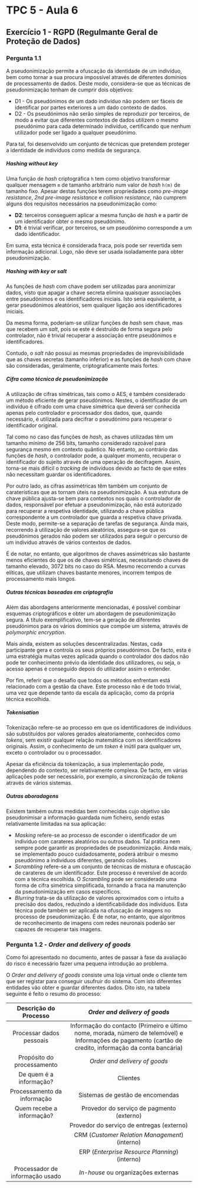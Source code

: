 # TPC 5 - Aula 6

## Exercício 1 - **RGPD** (Regulmante Geral de Proteção de Dados)

### Pergunta 1.1

A pseudonimização permite a ofuscação da identidade de um indivíduo, bem como tornar a sua procura impossível através de diferentes domínios de processamento de dados. Deste modo, considera-se que as técnicas de pseudonimização tenham de cumprir dois objetivos:

+ D1 - Os pseudónimos de um dado indivíduo não podem ser fáceis de identificar por partes exteriores a um dado contexto de dados.
+ D2 - Os pseudónimos não serão simples de reproduzir por terceiros, de modo a evitar que diferentes contextos de dados utilizem o mesmo pseudónimo para cada determinado indivíduo, certificando que nenhum utilizador pode ser ligado a qualquer pseudónimo.

Para tal, foi desenvolvido um conjunto de técnicas que pretendem proteger a identidade de indivíduos como medida de segurança.

##### *Hashing without key*

Uma função de *hash* criptográfica `h` tem como objetivo transformar qualquer mensagem `m` de tamanho arbitrário num valor de *hash* `h(m)` de tamanho fixo. Apesar destas funções terem propriedades como *pre-image resistance*, *2nd pre-image resistance* e *collision resistance*, não cumprem alguns dos requisitos necessários na pseudonimização como:

- **D2**: terceiros conseguem aplicar a mesma função de *hash* e a partir de um identificador obter o mesmo pseudónimo.
- **D1**: é trivial verificar, por terceiros, se um pseudónimo corresponde a um dado identificador.

Em suma, esta técnica é considerada fraca, pois pode ser revertida sem informação adicional. Logo, não deve ser usada isoladamente para obter pseudonimização.

##### *Hashing with key or salt*

As funções de *hash* com chave podem ser utilizadas para anonimizar dados, visto que apagar a chave secreta elimina quaisquer associações entre pseudónimos e os identificadores iniciais. Isto seria equivalente, a gerar pseudónimos aleatórios, sem qualquer ligação aos identificadores iniciais.

Da mesma forma, poderiam-se utilizar funções de *hash* sem chave, mas que recebem um *salt*, pois se este é destruído de forma segura pelo controlador, não é trivial recuperar a associação entre pseudónimos e identificadores.

Contudo, o *salt* não possui as mesmas propriedades de imprevisibilidade que as chaves secretas (tamanho inferior) e as funções de *hash* com chave são consideradas, geralmente, criptograficamente mais fortes.

##### *Cifra como técnica de pseudonimização*

A utilização de cifras simétricas, tais como o AES, é também considerado um método eficiente de gerar pseudónimos. Nestes, o identificador de um indivíduo é cifrado com uma chave simétrica que deverá ser conhecida apenas pelo controlador e processador dos dados, que, quando necessário, é utilizada para decifrar o pseudónimo para recuperar o identificador original.

Tal como no caso das funções de *hash*, as chaves utilizadas têm um tamanho mínimo de 256 bits, tamanho considerado razoável para segurança mesmo em contexto quântico. No entanto, ao contrário das funções de *hash*, o controlador pode, a qualquer momento, recuperar o identificador do sujeito através de uma operação de decifragem. Assim, torna-se mais difícil o *tracking* de indivíduos devido ao facto de que estes não necessitam guardar os identificadores.

Por outro lado, as cifras assimétricas têm também um conjunto de caraterísticas que as tornam úteis na pseudonimização. A sua estrutura de chave pública ajusta-se bem para contextos nos quais o controlador de dados, responsável por efetuar a pseudonimização, não está autorizado para recuperar a respetiva identidade, utilizando a chave pública correspondente a um controlador que guarda a respetiva chave privada. Deste modo, permite-se a separação de tarefas de segurança. Ainda mais, recorrendo à utilização de valores aleatórios, assegura-se que os pseudónimos gerados não podem ser utilizados para seguir o percurso de um indivíduo através de vários contextos de dados.

É de notar, no entanto, que algoritmos de chaves assimétricas são bastante menos eficientes do que os de chaves simétricas, necessitando chaves de tamanho elevado, 3072 bits no caso do RSA. Mesmo recorrendo a curvas elíticas, que utilizam chaves bastante menores, incorrem tempos de processamento mais longos.

##### Outras técnicas baseadas em criptografia

Além das abordagens anteriormente mencionadas, é possível combinar esquemas criptográficos e obter um abordagem de pseudonimização segura. A título exemplificativo, tem-se a geração de diferentes pseudónimos para os vários domínios que compõe um sistema, através de *polymorphic encryption*. 

Mais ainda, existem as soluções descentralizadas. Nestas, cada participante gera e controla os seus próprios pseudónimos. De facto, esta é uma estratégia muitas vezes aplicada quando o controlador dos dados não pode ter conhecimento prévio da identidade dos utilizadores, ou seja, o acesso apenas é conseguido depois do utilizador assim o entender.

Por fim, referir que o desafio que todos os métodos enfrentam está relacionado com a gestão da chave. Este processo não é de todo trivial, uma vez que depende tanto da escala da aplicação, como da própria técnica escolhida.

##### *Tokenisation*

Tokenização refere-se ao processo em que os identificadores de indivíduos são substituídos por valores gerados aleatoriamente, conhecidos como *tokens*, sem existir qualquer relação matemática com os identificadores originais. Assim, o conhecimento de um *token* é inútil para qualquer um, exceto o controlador ou o processador.

Apesar da eficiência da tokenização, a sua implementação pode, dependendo do contexto, ser relativamente complexa. De facto, em várias aplicações pode ser necessário, por exemplo, a sincronização de *tokens* através de vários sistemas.

##### Outras aboradagens

Existem também outras medidas bem conhecidas cujo objetivo são pseudonimisar a informação guardada num ficheiro, sendo estas relativamente limitadas na sua aplicação:

+ *Masking* refere-se ao processo de esconder o identificador de um indivíduo com carateres aleatórios ou outros dados. Tal prática nem sempre pode garantir as propriedades de pseudonimização. Ainda mais, se implementado pouco cuidadosamente, poderá atribuir o mesmo pseudónimo a indivíduos diferentes, gerando colisões.
+ *Scrambling* refere-se a um conjunto de técnicas de mistura e ofuscação de carateres de um identificador. Este processo é reversível de acordo com a técnica escolhida. O *Scrambling* pode ser considerado uma forma de cifra simétrica simplificada, tornando a fraca na manutenção da pseudonimização em casos específicos.
+ *Blurring* trata-se da utilização de valores aproximados com o intuito a precisão dos dados, reduzindo a identificabilidade dos indivíduos. Esta técnica pode também ser aplicada na ofuscação de imagens no processo de pseudonimização. É de notar, no entanto, que algoritmos de reconhecimento de imagens com redes neuronais poderão ser capazes de recuperar tais imagens.

### Pergunta 1.2 - *Order and delivery of goods*

Como foi apresentado no documento, antes de passar à fase da avaliação do risco é necessário fazer uma pequena introdução ao problema. 

O *Order and delivery of goods* consiste uma loja virtual onde o cliente tem que ser registar para conseguir usufruir do sistema. Com isto diferentes entidades vão obter e guardar diferentes dados. Dito isto, na tabela seguinte é feito o resumo do processo:


|      Descrição do Processo      |                                               *Order and delivery of goods*                                               |
| :-----------------------------: | :------------------------------------------------------------------------------------------------------------------------:|
| Processar dados pessoais        | Informação do contacto (Primeiro e último nome, morada, número de telemóvel) e Informações de pagamento (cartão de credito, informação da conta bancária)                                                                                                                        |
| Propósito do processamento      | *Order and delivery of goods*                                                                                             |
| De quem é a informação?         | Clientes                                                                                                                  |
| Processamento da informação     | Sistemas de gestão de encomendas                                                                                          |
| Quem recebe a informação?       | Provedor do serviço de pagmento (externo)                                                                                 |
||                                  Provedor do serviço de entregas (externo)                                                                                 |
||                                  CRM (*Customer Relation Management*) (interno)                                                                            |
||                                  ERP (*Enterprise Resource Planning*) (interno)                                                                            |
| Processador de informação usado | *In-house* ou organizações externas